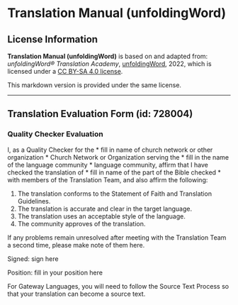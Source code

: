 # Translation Manual (unfoldingWord)

## License Information

**Translation Manual (unfoldingWord)** is based on and adapted from: _unfoldingWord® Translation Academy_, [unfoldingWord](https://unfoldingword.org/utw), 2022, which is licensed under a [CC BY-SA 4.0 license](https://creativecommons.org/licenses/by-sa/4.0/legalcode.en).

This markdown version is provided under the same license.



--------------------------------

## Translation Evaluation Form (id: 728004)

### Quality Checker Evaluation

I, as a Quality Checker for the \* fill in name of church network or other organization \* Church Network or Organization serving the \* fill in the name of the language community \* language community, affirm that I have checked the translation of \* fill in name of the part of the Bible checked \* with members of the Translation Team, and also affirm the following:

1. The translation conforms to the Statement of Faith and Translation Guidelines.
2. The translation is accurate and clear in the target language.
3. The translation uses an acceptable style of the language.
4. The community approves of the translation.

If any problems remain unresolved after meeting with the Translation Team a second time, please make note of them here.

Signed: sign here

Position: fill in your position here

For Gateway Languages, you will need to follow the Source Text Process so that your translation can become a source text.


